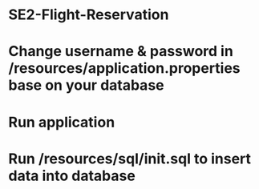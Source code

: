 # SE2-Flight-Reservation
# Change username & password in /resources/application.properties base on your database
# Run application
# Run /resources/sql/init.sql to insert data into database
